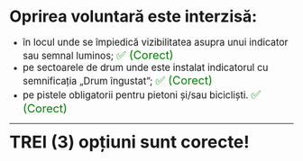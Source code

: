 # Oprirea voluntară este interzisă:

- <span style="font-size: larger;">în locul unde se împiedică vizibilitatea asupra unui indicator sau semnal luminos; <span style="color: green; font-size: larger;">✅ (Corect)</span></span>
- <span style="font-size: larger;">pe sectoarele de drum unde este instalat indicatorul cu semnificația „Drum îngustat”; <span style="color: green; font-size: larger;">✅ (Corect)</span></span>
- <span style="font-size: larger;">pe pistele obligatorii pentru pietoni și/sau bicicliști. <span style="color: green; font-size: larger;">✅ (Corect)</span></span>

---

<span style="font-size: 30px; font-weight: bold;">**TREI (3) opțiuni sunt corecte!**</span>